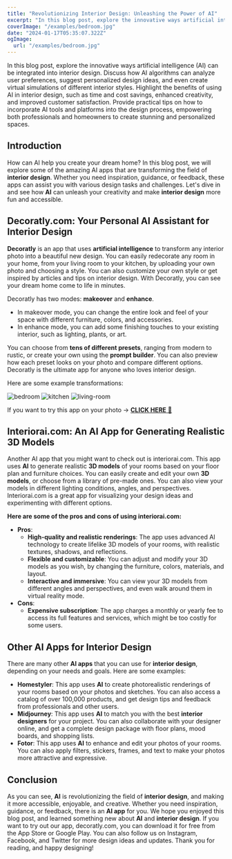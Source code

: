 ```yaml
---
title: "Revolutionizing Interior Design: Unleashing the Power of AI"
excerpt: "In this blog post, explore the innovative ways artificial intelligence (AI) can be integrated into interior design. Discuss how AI algorithms can analyze user preferences, suggest personalized design ideas, and even create virtual simulations of different interior styles. Highlight the benefits of using AI in interior design, such as time and cost savings, enhanced creativity, and improved customer satisfaction. Provide practical tips on how to incorporate AI tools and platforms into the design process, empowering both professionals and homeowners to create stunning and personalized spaces."
coverImage: "/examples/bedroom.jpg"
date: "2024-01-17T05:35:07.322Z"
ogImage:
  url: "/examples/bedroom.jpg"
---
```


In this blog post, explore the innovative ways artificial intelligence (AI) can be integrated into interior design. Discuss how AI algorithms can analyze user preferences, suggest personalized design ideas, and even create virtual simulations of different interior styles. Highlight the benefits of using AI in interior design, such as time and cost savings, enhanced creativity, and improved customer satisfaction. Provide practical tips on how to incorporate AI tools and platforms into the design process, empowering both professionals and homeowners to create stunning and personalized spaces. 

## Introduction
How can AI help you create your dream home? In this blog post, we will explore some of the amazing AI apps that are transforming the field of **interior design**. Whether you need inspiration, guidance, or feedback, these apps can assist you with various design tasks and challenges. Let's dive in and see how **AI** can unleash your creativity and make **interior design** more fun and accessible.

## Decoratly.com: Your Personal AI Assistant for Interior Design
**Decoratly** is an app that uses **artificial intelligence** to transform any interior photo into a beautiful new design. You can easily redecorate any room in your home, from your living room to your kitchen, by uploading your own photo and choosing a style. You can also customize your own style or get inspired by articles and tips on interior design. With Decoratly, you can see your dream home come to life in minutes.

Decoratly has two modes: **makeover** and **enhance**. 
- In makeover mode, you can change the entire look and feel of your space with different furniture, colors, and accessories. 
- In enhance mode, you can add some finishing touches to your existing interior, such as lighting, plants, or art. 

You can choose from **tens of different presets**, ranging from modern to rustic, or create your own using the **prompt builder**. You can also preview how each preset looks on your photo and compare different options. Decoratly is the ultimate app for anyone who loves interior design.

Here are some example transformations:

![bedroom](/examples/bedroom.jpg)
![kitchen](/examples/kitchen.jpg)
![living-room](/examples/living-room.jpg)

If you want to try this app on your photo → [**CLICK HERE** 🏡](https://www.decoratly.com)



## Interiorai.com: An AI App for Generating Realistic 3D Models
Another AI app that you might want to check out is interiorai.com. This app uses **AI** to generate realistic **3D models** of your rooms based on your floor plan and furniture choices. You can easily create and edit your own **3D models**, or choose from a library of pre-made ones. You can also view your models in different lighting conditions, angles, and perspectives. Interiorai.com is a great app for visualizing your design ideas and experimenting with different options.

**Here are some of the pros and cons of using interiorai.com:**

- **Pros**:
    - **High-quality and realistic renderings**: The app uses advanced AI technology to create lifelike 3D models of your rooms, with realistic textures, shadows, and reflections.
    - **Flexible and customizable**: You can adjust and modify your 3D models as you wish, by changing the furniture, colors, materials, and layout.
    - **Interactive and immersive**: You can view your 3D models from different angles and perspectives, and even walk around them in virtual reality mode.
- **Cons**:
    - **Expensive subscription**: The app charges a monthly or yearly fee to access its full features and services, which might be too costly for some users.

## Other AI Apps for Interior Design
There are many other **AI apps** that you can use for **interior design**, depending on your needs and goals. Here are some examples:

- **Homestyler**: This app uses **AI** to create photorealistic renderings of your rooms based on your photos and sketches. You can also access a catalog of over 100,000 products, and get design tips and feedback from professionals and other users.
- **Midjourney**: This app uses **AI** to match you with the best **interior designers** for your project. You can also collaborate with your designer online, and get a complete design package with floor plans, mood boards, and shopping lists.
- **Fotor**: This app uses **AI** to enhance and edit your photos of your rooms. You can also apply filters, stickers, frames, and text to make your photos more attractive and expressive.

## Conclusion
As you can see, **AI** is revolutionizing the field of **interior design**, and making it more accessible, enjoyable, and creative. Whether you need inspiration, guidance, or feedback, there is an **AI app** for you. We hope you enjoyed this blog post, and learned something new about **AI** and **interior design**. If you want to try out our app, decoratly.com, you can download it for free from the App Store or Google Play. You can also follow us on Instagram, Facebook, and Twitter for more design ideas and updates. Thank you for reading, and happy designing!